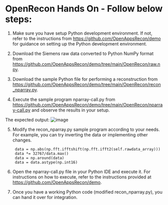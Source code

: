 
# OpenRecon Hands On - Follow below steps:

1. Make sure you have setup Python development environment. If not, refer to the instructions from https://github.com/OpenAppsRecon/demo for guidance on setting up the Python development environment.

2. Download the Siemens raw data converted to Python NumPy format from https://github.com/OpenAppsRecon/demo/tree/main/OpenRecon/raw.npy.

3. Download the sample Python file for performing a reconstruction from https://github.com/OpenAppsRecon/demo/tree/main/OpenRecon/recon_nparray.py.

4. Execute the sample program nparray-call.py from https://github.com/OpenAppsRecon/demo/tree/main/OpenRecon/nparray-call.py and observe the results in your setup.
  
The expected output:
![image](https://github.com/OpenAppsRecon/demo/assets/142770538/a38d85fa-d3ed-489d-9025-0b3a24114583)

5. Modify the recon_nparray.py sample program according to your needs. For example, you can try inverting the data or implementing other changes.
   
        data = np.abs(np.fft.ifftshift(np.fft.ifft2(self.rawdata_array)))
        data *= 32767/data.max()
        data = np.around(data)
        data = data.astype(np.int16)

7. Open the nparray-call.py file in your Python IDE and execute it. For instructions on how to execute, refer to the instructions provided at https://github.com/OpenAppsRecon/demo.

8. Once you have a working Python code (modified recon_nparray.py), you can hand it over for integration.
